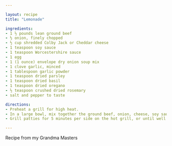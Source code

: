 ```yaml
---

layout: recipe
title: "Lemonade"

ingredients:
- 1 ½ pounds lean ground beef
- ½ onion, finely chopped
- ½ cup shredded Colby Jack or Cheddar cheese
- 1 teaspoon soy sauce
- 1 teaspoon Worcestershire sauce
- 1 egg
- 1 (1 ounce) envelope dry onion soup mix
- 1 clove garlic, minced
- 1 tablespoon garlic powder
- 1 teaspoon dried parsley
- 1 teaspoon dried basil
- 1 teaspoon dried oregano
- ½ teaspoon crushed dried rosemary
- salt and pepper to taste

directions:
- Preheat a grill for high heat.
- In a large bowl, mix together the ground beef, onion, cheese, soy sauce, Worcestershire sauce, egg, onion soup mix, garlic, garlic powder, parsley, basil, oregano, rosemary, salt, and pepper. Form into 4 patties.
- Grill patties for 5 minutes per side on the hot grill, or until well done. Serve on buns with your favorite condiments.

---
```


Recipe from my Grandma Masters 
